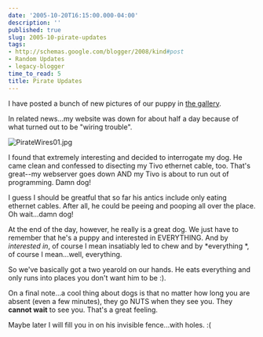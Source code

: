 ```yaml
---
date: '2005-10-20T16:15:00.000-04:00'
description: ''
published: true
slug: 2005-10-pirate-updates
tags:
- http://schemas.google.com/blogger/2008/kind#post
- Random Updates
- legacy-blogger
time_to_read: 5
title: Pirate Updates
---
```


I have posted a bunch of new pictures of our puppy in [the gallery](http://www.wassupy.com/gallery2/main.php?g2_view=core.ShowItem&amp;g2_itemId=3293&amp;g2_page=1).

In related news...my website was down for about half a day because of what turned out to be "wiring trouble".

![PirateWires01.jpg](PirateWires01.jpg)&nbsp;

I found that extremely interesting and decided to interrogate my dog. He came clean and confessed to disecting my Tivo ethernet cable, too. That's great--my webserver goes down AND my Tivo is about to run out of programming. Damn dog!

I guess I should be greatful that so far his antics include only eating ethernet cables. After all, he could be peeing and pooping all over the place. Oh wait...damn dog!

At the end of the day, however, he really is a great dog. We just have to remember that he's a puppy and interested in EVERYTHING. And by *interested in*, of course I mean insatiably led to chew and by *everything *, of course I mean...well, everything.

So we've basically got a two yearold on our hands. He eats everything and only runs into places you don't want him to be :).

On a final note...a cool thing about dogs is that no matter how long you are absent (even a few minutes), they go NUTS when they see you. They **cannot wait** to see you. That's a great feeling.

Maybe later I will fill you in on his invisible fence...with holes. :(